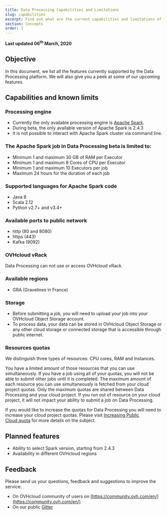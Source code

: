 ```yaml
---
title: Data Processing Capabilities and Limitations 
slug: capabilities
excerpt: Find out what are the current capabilities and limitations of the OVHcloud Data Processing Platform 
section: Concepts
order: 1
---
```


**Last updated 06<sup>th</sup> March, 2020**


## Objective 

In this document, we list all the features currently supported by the Data Processing platform. We will also give you a peek at some of our upcoming features.

## Capabilities and known limits

### Processing engine 

- Currently the only available processing engine is [Apache Spark](http://spark.apache.org/).
- During beta, the only available version of Apache Spark is 2.4.3
- It is not possible to interact with Apache Spark cluster via command line.  

### The Apache Spark job in Data Processing beta is limited to: 

- Minimum 1 and maximum 30 GB of RAM per Executor
- Minimum 1 and maximum 8 Cores of CPU per Executor 
- Minimum 1 and maximum 10 Executors per job 
- Maximum 24 hours for the duration of each job 

### Supported languages for Apache Spark code

- Java 8
- Scala 2.12
- Python v2.7+ and v3.4+

### Available ports to public network

- http (80 and 8080)
- https (443)
- Kafka (9092)

### OVHcloud vRack

Data Processing can not use or access OVHcloud vRack. 

### Available regions 

- GRA (Gravelines in France) 

### Storage

- Before submitting a job, you will need to upload your job into your OVHcloud Object Storage account. 
- To process data, your data can be stored in OVHcloud Object Storage or any other cloud storage or connected storage that is accessible through public internet.

### Resources quotas 

We distinguish three types of resources: CPU cores, RAM and Instances. 

You have a limited amount of those resources that you can use simultaneously. If you have a job using all of your quotas, you will not be able to submit other jobs until it is completed. The maximum amount of each resource you can use simultaneously is fetched from your cloud project quotas. Only the maximum quotas are shared between Data Processing and your cloud project. If you run out of resource on your cloud project, it will not impact your ability to submit a job on Data Processing. 

If you would like to increase the quotas for Data Processing you will need to increase your cloud project quotas. Please visit [Increasing Public Cloud quota](../../public-cloud/increase-public-cloud-quota/) for more details on the subject. 

## Planned features

- Ability to select Spark version, starting from 2.4.3 
- Availability in different OVHcloud regions 

## Feedback

Please send us your questions, feedback and suggestions to improve the service: 

- On OVHcloud community of users on [https://community.ovh.com/en/](https://community.ovh.com/en/)
- On our public [Gitter](https://gitter.im/ovh/data-processing)

